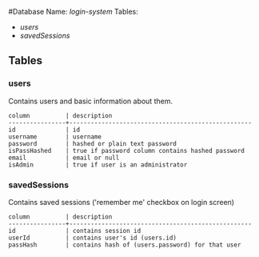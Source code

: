 #Database
Name: _login-system_
Tables:
- _users_
- _savedSessions_

## Tables
### users
Contains users and basic information about them.
```
column          | description
----------------+---------------------------------------------------
id              | id
username        | username
password        | hashed or plain text password
isPassHashed    | true if password column contains hashed password
email           | email or null
isAdmin         | true if user is an administrator
```

### savedSessions
Contains saved sessions ('remember me' checkbox on login screen)
```
column          | description
----------------+---------------------------------------------------
id              | contains session id
userId          | contains user's id (users.id)
passHash        | contains hash of (users.password) for that user
```
